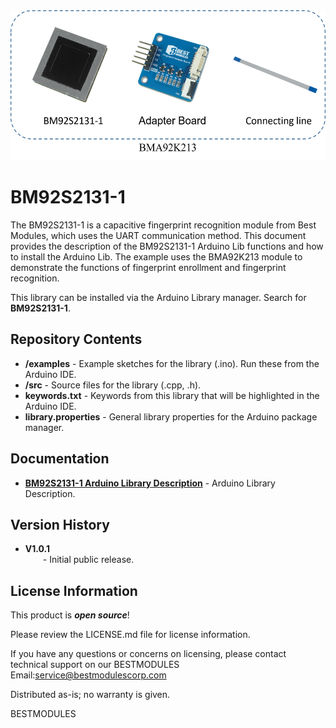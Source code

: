 <div align=center>
<img src="https://github.com/BestModules-Libraries/img/blob/main/BM92S2131-1_BMA92K213_V1.0.png" width="524" height="240"> 
</div> 

BM92S2131-1
===========================================================

The BM92S2131-1 is a capacitive fingerprint recognition module from Best Modules, which uses the UART communication method. This document provides the description of the BM92S2131-1 Arduino Lib functions and how to install the Arduino Lib. The example uses the BMA92K213 module to demonstrate the functions of fingerprint enrollment and fingerprint recognition.

This library can be installed via the Arduino Library manager. Search for **BM92S2131-1**. 

Repository Contents
-------------------

* **/examples** - Example sketches for the library (.ino). Run these from the Arduino IDE. 
* **/src** - Source files for the library (.cpp, .h).
* **keywords.txt** - Keywords from this library that will be highlighted in the Arduino IDE. 
* **library.properties** - General library properties for the Arduino package manager. 

Documentation 
-------------------

* **[BM92S2131-1 Arduino Library Description]( https://www.bestmodulescorp.com/bm92s2131-1.html#tab-product2 )** - Arduino Library Description.

Version History  
-------------------

* **V1.0.1**  
&emsp;&emsp;- Initial public release.


License Information
-------------------

This product is _**open source**_! 

Please review the LICENSE.md file for license information. 

If you have any questions or concerns on licensing, please contact technical support on our BESTMODULES Email:service@bestmodulescorp.com

Distributed as-is; no warranty is given.

BESTMODULES

